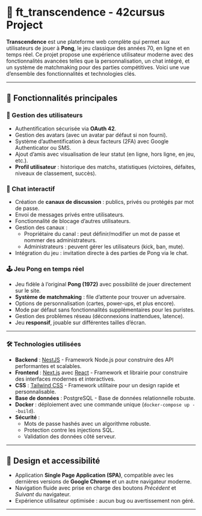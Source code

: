 # 🏓 ft_transcendence - 42cursus Project

**Transcendence** est une plateforme web complète qui permet aux utilisateurs de jouer à **Pong**, le jeu classique des années 70, en ligne et en temps réel. Ce projet propose une expérience utilisateur moderne avec des fonctionnalités avancées telles que la personnalisation, un chat intégré, et un système de matchmaking pour des parties compétitives. Voici une vue d’ensemble des fonctionnalités et technologies clés.

---

## 🚀 Fonctionnalités principales

### 🔐 Gestion des utilisateurs
- Authentification sécurisée via **OAuth 42**.
- Gestion des avatars (avec un avatar par défaut si non fourni).
- Système d’authentification à deux facteurs (2FA) avec Google Authenticator ou SMS.
- Ajout d’amis avec visualisation de leur statut (en ligne, hors ligne, en jeu, etc.).
- **Profil utilisateur** : historique des matchs, statistiques (victoires, défaites, niveaux de classement, succès).

### 💬 Chat interactif
- Création de **canaux de discussion** : publics, privés ou protégés par mot de passe.
- Envoi de messages privés entre utilisateurs.
- Fonctionnalité de blocage d’autres utilisateurs.
- Gestion des canaux :
  - Propriétaire du canal : peut définir/modifier un mot de passe et nommer des administrateurs.
  - Administrateurs : peuvent gérer les utilisateurs (kick, ban, mute).
- Intégration du jeu : invitation directe à des parties de Pong via le chat.

### 🕹️ Jeu Pong en temps réel
- Jeu fidèle à l’original **Pong (1972)** avec possibilité de jouer directement sur le site.
- **Système de matchmaking** : file d’attente pour trouver un adversaire.
- Options de personnalisation (cartes, power-ups, et plus encore).
- Mode par défaut sans fonctionnalités supplémentaires pour les puristes.
- Gestion des problèmes réseau (déconnexions inattendues, latence).
- Jeu **responsif**, jouable sur différentes tailles d’écran.

---

### 🛠️ Technologies utilisées

- **Backend** : [NestJS](https://nestjs.com/) - Framework Node.js pour construire des API performantes et scalables.
- **Frontend** : [Next.js](https://nextjs.org/) avec [React](https://reactjs.org/) - Framework et librairie pour construire des interfaces modernes et interactives.
- **CSS** : [Tailwind CSS](https://tailwindcss.com/) - Framework utilitaire pour un design rapide et personnalisable.
- **Base de données** : PostgreSQL - Base de données relationnelle robuste.
- **Docker** : déploiement avec une commande unique (`docker-compose up --build`).
- **Sécurité** :
  - Mots de passe hashés avec un algorithme robuste.
  - Protection contre les injections SQL.
  - Validation des données côté serveur.


---

## 🎨 Design et accessibilité
- Application **Single Page Application (SPA)**, compatible avec les dernières versions de **Google Chrome** et un autre navigateur moderne.
- Navigation fluide avec prise en charge des boutons *Précédent* et *Suivant* du navigateur.
- Expérience utilisateur optimisée : aucun bug ou avertissement non géré.

---
